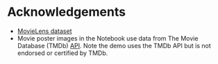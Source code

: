 # Acknowledgements

* [MovieLens dataset](https://grouplens.org/datasets/movielens/)
* Movie poster images in the Notebook use data from The Movie Database (TMDb) [API](https://www.themoviedb.org/documentation/api). Note the demo uses the TMDb API but is not endorsed or certified by TMDb.
